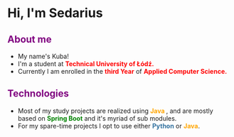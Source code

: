 <style>
    span {
        font-weight: bold;
    }

    .highlightRed {
        color: red;
    }

    .highlightOrange {
        color: orange;
    }

    .highlightGreen {
        color: green;
    }

    .highlightBlue {
        color: #30709e;
    }

    .pythonLink {
        color: #30709e;
    }

    a:hover {
        color: purple;
        font-weight: bold;
        text-decoration: none;
    }
</style>

<h1 id="title" align="left">Hi, I'm Sedarius</h1>

<h2 style="color:purple">About me</h2>

<ul>
    <li> My name's Kuba!</li>
    <li>I'm a student at <span style="color:red">Technical University of Łódź.</span></li>
    <li> Currently I am enrolled in the <span style="color:red">third Year</span> of <span style="color:red">Applied
  Computer Science.</span></li>

</ul>
<h2 style="color:purple">Technologies</h2>


<ul>
    <li> Most of my study projects are realized using
        <span class="highlightOrange">Java </span>, and are mostly based on <span
                class="highlightGreen">Spring Boot</span> and it's myriad of sub modules.
    </li>
    <li> For my spare-time projects I opt to use either <span class="highlightBlue">Python</span> or <span
            class="highlightOrange">Java</span>.
    </li>

</ul> 
